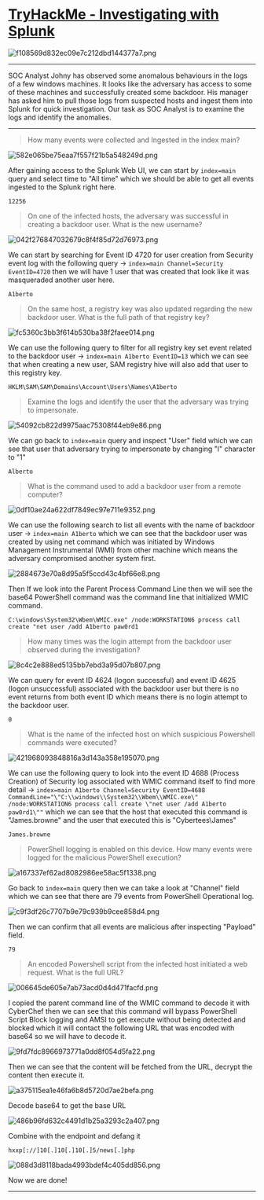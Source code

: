 # [TryHackMe - Investigating with Splunk](https://tryhackme.com/room/investigatingwithsplunk)
![f108569d832ec09e7c212dbd144377a7.png](../../_resources/f108569d832ec09e7c212dbd144377a7.png)
***
SOC Analyst Johny has observed some anomalous behaviours in the logs of a few windows machines. It looks like the adversary has access to some of these machines and successfully created some backdoor. His manager has asked him to pull those logs from suspected hosts and ingest them into Splunk for quick investigation. Our task as SOC Analyst is to examine the logs and identify the anomalies.
***
>How many events were collected and Ingested in the index main?

![582e065be75eaa7f557f21b5a548249d.png](../../_resources/582e065be75eaa7f557f21b5a548249d.png)

After gaining access to the Splunk Web UI, we can start by `index=main` query and select time to "All time" which we should be able to get all events ingested to the Splunk right here.

```
12256
```

>On one of the infected hosts, the adversary was successful in creating a backdoor user. What is the new username?

![042f276847032679c8f4f85d72d76973.png](../../_resources/042f276847032679c8f4f85d72d76973.png)

We can start by searching for Event ID 4720 for user creation from Security event log with the following query → `index=main Channel=Security EventID=4720` then we will have 1 user that was created that look like it was masqueraded another user here.

```
A1berto
```

>On the same host, a registry key was also updated regarding the new backdoor user. What is the full path of that registry key?

![fc5360c3bb3f614b530ba38f2faee014.png](../../_resources/fc5360c3bb3f614b530ba38f2faee014.png)

We can use the following query to filter for all registry key set event related to the backdoor user → `index=main A1berto EventID=13` which we can see that when creating a new user, SAM registry hive will also add that user to this registry key.

```
HKLM\SAM\SAM\Domains\Account\Users\Names\A1berto
```

>Examine the logs and identify the user that the adversary was trying to impersonate.

![54092cb822d9975aac75308f44eb9e86.png](../../_resources/54092cb822d9975aac75308f44eb9e86.png)

We can go back to `index=main` query and inspect "User" field which we can see that user that adversary trying to impersonate by changing "l" character to "1"

```
Alberto
```

>What is the command used to add a backdoor user from a remote computer?

![0df10ae24a622df7849ec97e711e9352.png](../../_resources/0df10ae24a622df7849ec97e711e9352.png)

We can use the following search to list all events with the name of backdoor user → `index=main A1berto` which we can see that the backdoor user was created by using net command which was initiated by Windows Management Instrumental (WMI) from other machine which means the adversary compromised another system first. 

![2884673e70a8d95a5f5ccd43c4bf66e8.png](../../_resources/2884673e70a8d95a5f5ccd43c4bf66e8.png)

Then If we look into the Parent Process Command Line then we will see the base64 PowerShell command was the command line that initialized WMIC command. 

```
C:\windows\System32\Wbem\WMIC.exe" /node:WORKSTATION6 process call create "net user /add A1berto paw0rd1
```

>How many times was the login attempt from the backdoor user observed during the investigation?

![8c4c2e888ed5135bb7ebd3a95d07b807.png](../../_resources/8c4c2e888ed5135bb7ebd3a95d07b807.png)

We can query for event ID 4624 (logon successful) and event ID 4625 (logon unsuccessful) associated with the backdoor user but there is no event returns from both event ID which means there is no login attempt to the backdoor user.

```
0
```

>What is the name of the infected host on which suspicious Powershell commands were executed?

![421968093848816a3d143a358e195070.png](../../_resources/421968093848816a3d143a358e195070.png)

We can use the following query to look into the event ID 4688 (Process Creation) of Security log associated with WMIC command itself to find more detail → `index=main A1berto Channel=Security EventID=4688 CommandLine="\"C:\\windows\\System32\\Wbem\\WMIC.exe\" /node:WORKSTATION6 process call create \"net user /add A1berto paw0rd1\""` which we can see that the host that executed this command is "James.browne" and the user that executed this is "Cybertees\James"

```
James.browne
```

>PowerShell logging is enabled on this device. How many events were logged for the malicious PowerShell execution?

![a167337ef62ad8082986ee58ac5f1338.png](../../_resources/a167337ef62ad8082986ee58ac5f1338.png)

Go back to `index=main` query then we can take a look at "Channel" field which we can see that there are 79 events from PowerShell Operational log.

![c9f3df26c7707b9e79c939b9cee858d4.png](../../_resources/c9f3df26c7707b9e79c939b9cee858d4.png)

Then we can confirm that all events are malicious after inspecting "Payload" field.

```
79
```

>An encoded Powershell script from the infected host initiated a web request. What is the full URL?

![006645de605e7ab73acd0d4d471facfd.png](../../_resources/006645de605e7ab73acd0d4d471facfd.png)

I copied the parent command line of the WMIC command to decode it with CyberChef then we can see that this command will bypass PowerShell Script Block logging and AMSI to get execute without being detected and blocked which it will contact the following URL that was encoded with base64 so we will have to decode it.

![9fd7fdc8966973771a0dd8f054d5fa22.png](../../_resources/9fd7fdc8966973771a0dd8f054d5fa22.png)

Then we can see that the content will be fetched from the URL, decrypt the content then execute it.

![a375115ea1e46fa6b8d5720d7ae2befa.png](../../_resources/a375115ea1e46fa6b8d5720d7ae2befa.png)

Decode base64 to get the base URL

![486b96fd632c4491d1b25a3293c2a407.png](../../_resources/486b96fd632c4491d1b25a3293c2a407.png)

Combine with the endpoint and defang it

```
hxxp[://]10[.]10[.]10[.]5/news[.]php
```

![088d3d8118bada4993bdef4c405dd856.png](../../_resources/088d3d8118bada4993bdef4c405dd856.png)

Now we are done!
***
